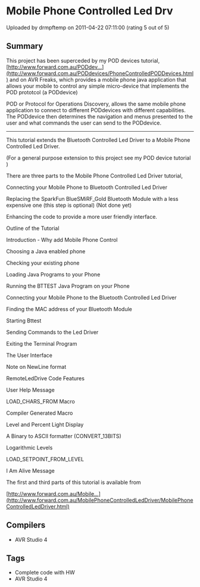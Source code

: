 # Mobile Phone Controlled Led Drv

Uploaded by drmpftemp on 2011-04-22 07:11:00 (rating 5 out of 5)

## Summary

This project has been superceded by my POD devices tutorial, [http://www.forward.com.au/PODdev...](http://www.forward.com.au/PODdevices/PhoneControlledPODDevices.html) and on AVR Freaks, which provides a mobile phone java application that allows your mobile to control any simple micro-device that implements the POD prototcol (a PODdevice)


POD or Protocol for Operations Discovery, allows the same mobile phone application to connect to different PODdevices with different capabilities. The PODdevice then determines the navigation and menus presented to the user and what commands the user can send to the PODdevice.


---------------------  

This tutorial extends the Bluetooth Controlled Led Driver to a Mobile Phone Controlled Led Driver. 


(For a general purpose extension to this project see my POD device tutorial )


There are three parts to the Mobile Phone Controlled Led Driver tutorial,


Connecting your Mobile Phone to Bluetooth Controlled Led Driver


Replacing the SparkFun BlueSMiRF\_Gold Bluetooth Module with a less expensive one (this step is optional) (Not done yet)


Enhancing the code to provide a more user friendly interface. 


Outline of the Tutorial


Introduction - Why add Mobile Phone Control  

Choosing a Java enabled phone  

Checking your existing phone  

Loading Java Programs to your Phone  

Running the BTTEST Java Program on your Phone  

Connecting your Mobile Phone to the Bluetooth Controlled Led Driver  

Finding the MAC address of your Bluetooth Module  

Starting Bttest  

Sending Commands to the Led Driver  

Exiting the Terminal Program


The User Interface  

Note on NewLine format  

RemoteLedDrive Code Features  

User Help Message  

LOAD\_CHARS\_FROM Macro  

Compiler Generated Macro  

Level and Percent Light Display  

A Binary to ASCII formatter (CONVERT\_13BITS)  

Logarithmic Levels  

LOAD\_SETPOINT\_FROM\_LEVEL  

I Am Alive Message


The first and third parts of this tutorial is available from  

[http://www.forward.com.au/Mobile...](http://www.forward.com.au/MobilePhoneControlledLedDriver/MobilePhoneControlledLedDriver.html)

## Compilers

- AVR Studio 4

## Tags

- Complete code with HW
- AVR Studio 4
